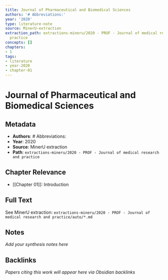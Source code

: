 ```yaml
---
title: Journal of Pharmaceutical and Biomedical Sciences
authors: '# Abbreviations:'
year: '2020'
type: literature-note
source: MinerU-extraction
extraction_path: extractions-mineru/2020 - PROF - Journal of medical research and
  practice
concepts: []
chapters:
- 1
tags:
- literature
- year-2020
- chapter-01
---
```


# Journal of Pharmaceutical and Biomedical Sciences

## Metadata

- **Authors**: # Abbreviations:
- **Year**: 2020
- **Source**: MinerU extraction
- **Path**: `extractions-mineru/2020 - PROF - Journal of medical research and practice`

## Chapter Relevance

- [[Chapter 01]]: Introduction

## Full Text

See MinerU extraction: `extractions-mineru/2020 - PROF - Journal of medical research and practice/auto/*.md`

## Notes

*Add your synthesis notes here*

## Backlinks

*Papers citing this work will appear here via Obsidian backlinks*
